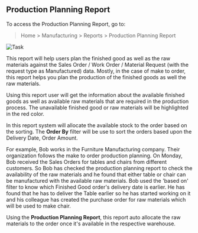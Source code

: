## Production Planning Report

To access the Production Planning Report, go to:

> Home > Manufacturing > Reports > Production Planning Report

![Task](https://docs.erpnext.com/files/production-planning-report.png)

This report will help users plan the finished good as well as the raw materials against the Sales Order / Work Order / Material Request (with the request type as Manufactured) data. Mostly, in the case of make to order, this report helps you plan the production of the finished goods as well the raw materials.

Using this report user will get the information about the available finished goods as well as available raw materials that are required in the production process. The unavailable finished good or raw materials will be highlighted in the red color.

In this report system will allocate the available stock to the order based on the sorting. The **Order By** filter will be use to sort the orders based upon the Delivery Date, Order Amount.

For example, Bob works in the Furniture Manufacturing company. Their organization follows the make to order production planning. On Monday, Bob received the Sales Orders for tables and chairs from different customers. So Bob has checked the production planning report to check the availability of the raw materials and he found that either table or chair can be manufactured with the available raw materials. Bob used the 'based on' filter to know which Finished Good order's delivery date is earlier. He has found that he has to deliver the Table earlier so he has started working on it and his colleague has created the purchase order for raw materials which will be used to make chair.

Using the **Production Planning Report**, this report auto allocate the raw materials to the order once it's available in the respective warehouse.